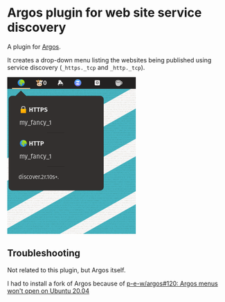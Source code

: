 # Argos plugin for web site service discovery

A plugin for [Argos](https://github.com/p-e-w/argos).

It creates a drop-down menu listing the websites being published using
service discovery (`_https._tcp` and `_http._tcp`).

![Screenshot of Argos Discover drop-down menu](argos-discover.png)

## Troubleshooting

Not related to this plugin, but Argos itself.

I had to install a fork of Argos because of
[p-e-w/argos#120: Argos menus won't open on Ubuntu 20.04](https://github.com/p-e-w/argos/issues/120)
